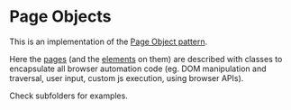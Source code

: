 Page Objects
=============

This is an implementation of the [Page Object pattern](http://martinfowler.com/bliki/PageObject.html).

Here the [pages](/pages) (and the [elements](/elements) on them) are described with classes to encapsulate all browser automation code (eg. DOM manipulation and traversal, user input, custom js execution, using browser APIs).

Check subfolders for examples.
